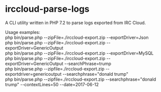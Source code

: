 # irccloud-parse-logs
A CLI utility written in PHP 7.2 to parse logs exported from IRC Cloud. <br />

Usage examples: <br />
php bin/parse.php --zipFile=./irccloud-export.zip --exportDriver=Json<br />
php bin/parse.php --zipFile=./irccloud-export.zip --exportDriver=GenericOutput<br />
php bin/parse.php --zipFile=./irccloud-export.zip --exportDriver=MySQL<br />
php bin/parse.php --zipFile=./irccloud-export.zip --exportDriver=GenericOutput --searchPhrase=trump<br />
php bin/parse.php --zipfile=./irccloud-export.zip --exportdriver=genericoutput --searchphrase="donald trump"<br />
php bin/parse.php --zipfile=./irccloud-export.zip --searchphrase="donald trump" --contextLines=50 --date=2017-06-12<br />

